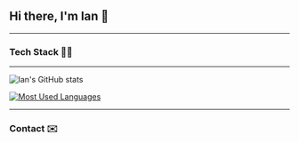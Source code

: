 ## Hi there, I'm Ian 👋

---

### Tech Stack 👨‍💻

----

![Ian's GitHub stats](https://github-readme-stats.vercel.app/api?username=ism90&theme=dracula&show_icons=true)

[![Most Used Languages](https://github-readme-stats.vercel.app/api/top-langs/?username=ism90&langs_count=5&theme=dracula)]()

----

### Contact ✉️ 


<!--
**ism90/ism90** is a ✨ _special_ ✨ repository because its `README.md` (this file) appears on your GitHub profile.

Here are some ideas to get you started:

- 🔭 I’m currently working on ...
- 🌱 I’m currently learning ...
- 👯 I’m looking to collaborate on ...
- 🤔 I’m looking for help with ...
- 💬 Ask me about ...
- 📫 How to reach me: ...
- 😄 Pronouns: ...
- ⚡ Fun fact: ...
-->
